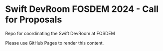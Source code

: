 # Swift DevRoom FOSDEM 2024 - Call for Proposals
Repo for coordinating the Swift DevRoom at FOSDEM

Please use GitHub Pages to render this content. 
